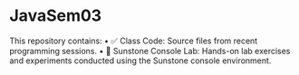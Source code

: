 # JavaSem03
This repository contains:  •  ✅ Class Code: Source files from recent programming sessions. •  🧪 Sunstone Console Lab: Hands-on lab exercises and experiments conducted using the Sunstone console environment.
